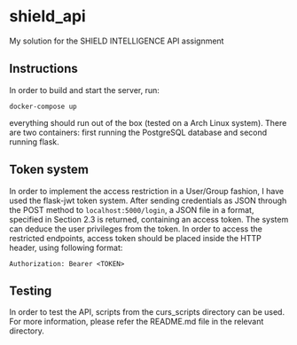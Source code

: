 # shield_api
My solution for the SHIELD INTELLIGENCE API assignment
## Instructions
In order to build and start the server, run:

`docker-compose up`

everything should run out of the box (tested on a Arch Linux system). There are
two containers: first running the PostgreSQL database and second running flask.

## Token system
In order to implement the access restriction in a User/Group fashion, I have
used the flask-jwt token system. After sending credentials as JSON through the
POST method to `localhost:5000/login`, a JSON file in a format, specified in
Section 2.3 is returned, containing an access token. The system can deduce the
user privileges from the token. In order to access the restricted endpoints,
access token should be placed inside the HTTP header, using following format:

`Authorization: Bearer <TOKEN>`

## Testing 
In order to test the API, scripts from the curs_scripts directory can be used. 
For more information, please refer the README.md file in the relevant directory.
